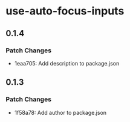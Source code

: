 # use-auto-focus-inputs

## 0.1.4

### Patch Changes

- 1eaa705: Add description to package.json

## 0.1.3

### Patch Changes

- 1f58a78: Add author to package.json
